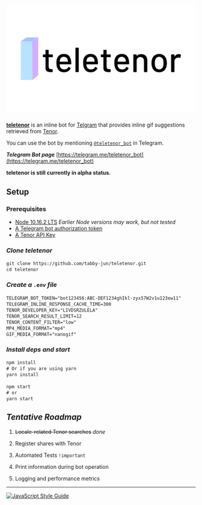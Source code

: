 # [![teletenor logo banner image](readme-static/teletenor-banner.png)](https://telegram.me/teletenor_bot)

[**teletenor**](https://telegram.me/teletenor_bot) is an inline bot for [Telgram](https://telegram.org/) that provides inline gif suggestions retrieved from [Tenor](https://tenor.com/).

You can use the bot by mentioning [`@teletenor_bot`](https://telegram.me/teletenor_bot) in Telegram.

_**Telegram Bot page**_
[https://telegram.me/teletenor_bot](https://telegram.me/teletenor_bot)

**teletenor is still currently in alpha status.**

## Setup

### Prerequisites

* [Node 10.16.2 LTS](https://nodejs.org/en/) *Earlier Node versions may work, but not tested*
* [A Telegram bot authorization token](https://core.telegram.org/bots#6-botfather)
* [A Tenor API Key](https://tenor.com/developer/keyregistration)

### *Clone teletenor*

```shell
git clone https://github.com/tabby-jun/teletenor.git
cd teletenor
```

### *Create a `.env` file*

```shell
TELEGRAM_BOT_TOKEN="bot123456:ABC-DEF1234ghIkl-zyx57W2v1u123ew11"
TELEGRAM_INLINE_RESPONSE_CACHE_TIME=300
TENOR_DEVELOPER_KEY="LIVDSRZULELA"
TENOR_SEARCH_RESULT_LIMIT=12
TENOR_CONTENT_FILTER="low"
MP4_MEDIA_FORMAT="mp4"
GIF_MEDIA_FORMAT="nanogif"
```

### *Install deps and start*

```shell
npm install
# Or if you are using yarn
yarn install

npm start
# or
yarn start
```

## *Tentative Roadmap*

1. ~~Locale-related Tenor searches~~ *done*

2. Register shares with Tenor

3. Automated Tests `!important`

4. Print information during bot operation

5. Logging and performance metrics

---

[![JavaScript Style Guide](https://cdn.rawgit.com/standard/standard/master/badge.svg)](https://github.com/standard/standard)
